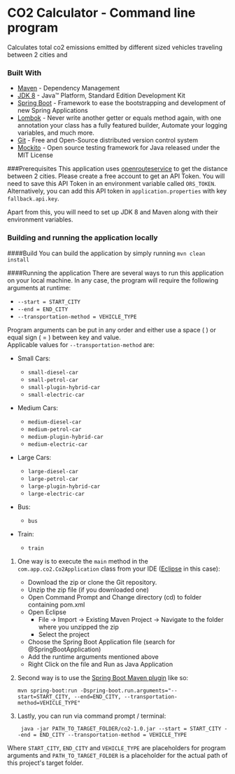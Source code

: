 # CO2 Calculator - Command line program
Calculates total co2 emissions emitted by different sized vehicles traveling between 2 cities and 

### Built With

* [Maven](http://maven.apache.org/) - Dependency Management<br/>
* [JDK 8](https://docs.oracle.com/javase/8/docs/technotes/guides/install/install_overview.html) - Java™ Platform, Standard Edition Development Kit
* [Spring Boot](https://spring.io/projects/spring-boot) - Framework to ease the bootstrapping and development of new Spring Applications<br/>
* [Lombok](https://projectlombok.org/) - Never write another getter or equals method again, with one annotation your class has a fully featured builder, Automate your logging variables, and much more.<br/>
* [Git](https://git-scm.com/) - Free and Open-Source distributed version control system<br/>
* [Mockito](https://site.mockito.org/) - Open source testing framework for Java released under the MIT License

###Prerequisites
This application uses [openrouteservice](https://openrouteservice.org/) to get the distance between 2 cities. 
Please create a free account to get an API Token. You will need to save this API Token in an environment variable called `ORS_TOKEN`.
Alternatively, you can add this API token in `application.properties` with key `fallback.api.key`.

Apart from this, you will need to set up JDK 8 and Maven along with their environment variables.

### Building and running the application locally
####Build
You can build the application by simply running `mvn clean install`

####Running the application
There are several ways to run this application on your local machine. 
In any case, the program will require the following arguments at runtime:

* `--start = START_CITY`
* `--end = END_CITY`
* `--transportation-method = VEHICLE_TYPE`

Program arguments can be put in any order and either use a space ( ) or equal sign ( = ) between key and value.<br/>
Applicable values for `--transportation-method` are:

* Small Cars:
   * `small-diesel-car`
   * `small-petrol-car`
   * `small-plugin-hybrid-car`
   * `small-electric-car`
    
* Medium Cars:
   * `medium-diesel-car`
   * `medium-petrol-car`
   * `medium-plugin-hybrid-car`
   * `medium-electric-car`
   
* Large Cars:
   * `large-diesel-car`
   * `large-petrol-car`
   * `large-plugin-hybrid-car`
   * `large-electric-car`
   
* Bus:
   * `bus`
   
* Train:
   * `train`
   

1. One way is to execute the `main` method in the `com.app.co2.Co2Application` class from your IDE ([Eclipse](https://www.eclipse.org/) in this case):
   
   - Download the zip or clone the Git repository.
   - Unzip the zip file (if you downloaded one)
   - Open Command Prompt and Change directory (cd) to folder containing pom.xml
   - Open Eclipse 
      - File -> Import -> Existing Maven Project -> Navigate to the folder where you unzipped the zip
      - Select the project
   - Choose the Spring Boot Application file (search for @SpringBootApplication)
   - Add the runtime arguments mentioned above
   - Right Click on the file and Run as Java Application   
   
2. Second way is to use the [Spring Boot Maven plugin](https://docs.spring.io/spring-boot/docs/current/reference/html/build-tool-plugins-maven-plugin.html) like so:
    ```shell
    mvn spring-boot:run -Dspring-boot.run.arguments="--start=START_CITY, --end=END_CITY, --transportation-method=VEHICLE_TYPE"
    ```
3. Lastly, you can run via command prompt / terminal:
    ```shell
     java -jar PATH_TO_TARGET_FOLDER/co2-1.0.jar --start = START_CITY --end = END_CITY --transportation-method = VEHICLE_TYPE
    ```
Where `START_CITY`, `END_CITY` and `VEHICLE_TYPE` are placeholders for program arguments and `PATH_TO_TARGET_FOLDER` is a placeholder for the actual path of this project's target folder.




